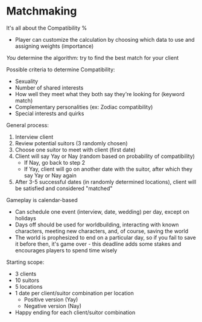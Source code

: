 # Matchmaking

It's all about the Compatibility %
* Player can customize the calculation by choosing which data to use and assigning weights (importance)

_You_ determine the algorithm: try to find the best match for your client

Possible criteria to determine Compatibility:
* Sexuality
* Number of shared interests
* How well they meet what they both say they're looking for (keyword match)
* Complementary personalities (ex: Zodiac compatibility)
* Special interests and quirks

General process:
1. Interview client
2. Review potential suitors (3 randomly chosen)
3. Choose one suitor to meet with client (first date)
4. Client will say Yay or Nay (random based on probability of compatibility)
    * If Nay, go back to step 2
    * If Yay, client will go on another date with the suitor, after which they say Yay or Nay again
5. After 3-5 successful dates (in randomly determined locations), client will be satisfied and considered "matched"

Gameplay is calendar-based
* Can schedule one event (interview, date, wedding) per day, except on holidays
* Days off should be used for worldbuilding, interacting with known characters, meeting new characters, and, of course, saving the world
* The world is prophesized to end on a particular day, so if you fail to save it before then, it's game over - this deadline adds some stakes and encourages players to spend time wisely

Starting scope:
* 3 clients
* 10 suitors
* 5 locations
* 1 date per client/suitor combination per location
    * Positive version (Yay)
    * Negative version (Nay)
* Happy ending for each client/suitor combination
